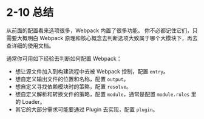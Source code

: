 <h1 id="2-10-总结">2-10 总结</h1>
<p>从前面的配置看来选项很多，Webpack 内置了很多功能。
你不必都记住它们，只需要大概明白 Webpack 原理和核心概念去判断选项大致属于哪个大模块下，再去查详细的使用文档。</p>
<p>通常你可用如下经验去判断如何配置 Webpack：</p>
<ul>
<li>想让源文件加入到构建流程中去被 Webpack 控制，配置 <code>entry</code>。</li>
<li>想自定义输出文件的位置和名称，配置 <code>output</code>。</li>
<li>想自定义寻找依赖模块时的策略，配置 <code>resolve</code>。</li>
<li>想自定义解析和转换文件的策略，配置 <code>module</code>，通常是配置 <code>module.rules</code> 里的 Loader。</li>
<li>其它的大部分需求可能要通过 Plugin 去实现，配置 <code>plugin</code>。</li>
</ul>

                                
                                